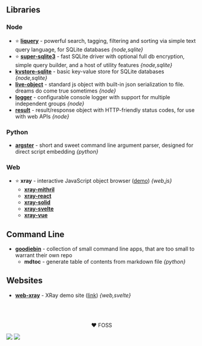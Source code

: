 ## Libraries

### Node

- ⭐ **[liquery](https://github.com/haxtra/liquery)** - powerful search, tagging, filtering and sorting via simple text query language, for SQLite databases _{node,sqlite}_
- ⭐ **[super-sqlite3](https://github.com/haxtra/super-sqlite3)** - fast SQLite driver with optional full db encryption, simple query builder, and a host of utility features _{node,sqlite}_
- **[kvstore-sqlite](https://github.com/haxtra/kvstore-sqlite)** - basic key-value store for SQLite databases _{node,sqlite}_
- **[live-object](https://github.com/haxtra/live-object)** - standard js object with built-in json serialization to file. dreams do come true sometimes _{node}_
- **[logger](https://github.com/haxtra/logger)** - configurable console logger with support for multiple independent groups _{node}_
- **[result](https://github.com/haxtra/result.js)** - result/response object with HTTP-friendly status codes, for use with web APIs _{node}_


### Python

- **[argster](https://github.com/haxtra/argster)** - short and sweet command line argument parser, designed for direct script embedding _{python}_


### Web

- ⭐ **xray** - interactive JavaScript object browser ([demo](https://xray.haxtra.com)) _{web,js}_
	- **[xray-mithril](https://github.com/haxtra/xray-mithril)**
	- **[xray-react](https://github.com/haxtra/xray-react)**
	- **[xray-solid](https://github.com/haxtra/xray-solid)**
	- **[xray-svelte](https://github.com/haxtra/xray-svelte)**
	- **[xray-vue](https://github.com/haxtra/xray-vue)**


## Command Line

- **[goodiebin](https://github.com/haxtra/goodiebin)** - collection of small command line apps, that are too small to warrant their own repo
	- **mdtoc** - generate table of contents from markdown file _{python}_


## Websites

- **[web-xray](https://github.com/haxtra/web-xray)** - XRay demo site ([link](https://xray.haxtra.com)) _{web,svelte}_


<br/><br/><p align="center">♥️ FOSS</p>

![](https://hello.haxtra.com/gh-profile)
![](https://hit.yhype.me/github/profile?user_id=129618002)
